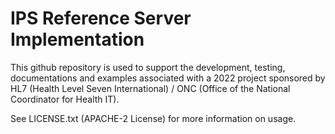 # IPS Reference Server Implementation

This github repository is used to support the development, testing, documentations and examples associated with a 2022 project sponsored by HL7 (Health Level Seven International) / ONC (Office of the National Coordinator for Health IT). 

See LICENSE.txt (APACHE-2 License) for more information on usage. 